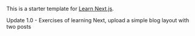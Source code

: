 This is a starter template for [Learn Next.js](https://nextjs.org/learn).

Update 1.0 - Exercises of learning Next, upload a simple blog layout with two posts
